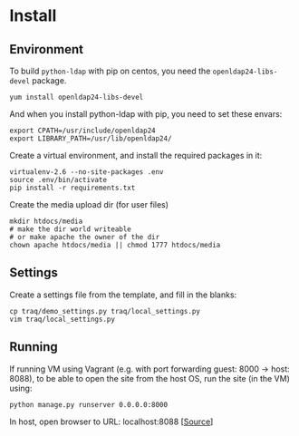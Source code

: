# Install
## Environment

To build `python-ldap` with pip on centos, you need the `openldap24-libs-devel` package.

    yum install openldap24-libs-devel

And when you install python-ldap with pip, you need to set these envars:

    export CPATH=/usr/include/openldap24
    export LIBRARY_PATH=/usr/lib/openldap24/

Create a virtual environment, and install the required packages in it:

    virtualenv-2.6 --no-site-packages .env
    source .env/bin/activate
    pip install -r requirements.txt

Create the media upload dir (for user files)

    mkdir htdocs/media
    # make the dir world writeable
    # or make apache the owner of the dir
    chown apache htdocs/media || chmod 1777 htdocs/media

## Settings
Create a settings file from the template, and fill in the blanks:

    cp traq/demo_settings.py traq/local_settings.py
    vim traq/local_settings.py

## Running
If running VM using Vagrant (e.g. with port forwarding guest: 8000 -> host: 8088), to be able to open the site from the host OS, run the site (in the VM) using:

    python manage.py runserver 0.0.0.0:8000

In host, open browser to URL: localhost:8088
[[Source](http://stackoverflow.com/questions/5984217/vagrants-port-forwarding-not-working)]

